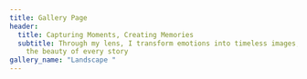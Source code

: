 ```yaml
---
title: Gallery Page
header:
  title: Capturing Moments, Creating Memories
  subtitle: Through my lens, I transform emotions into timeless images, preserving
    the beauty of every story
gallery_name: "Landscape "
---
```

